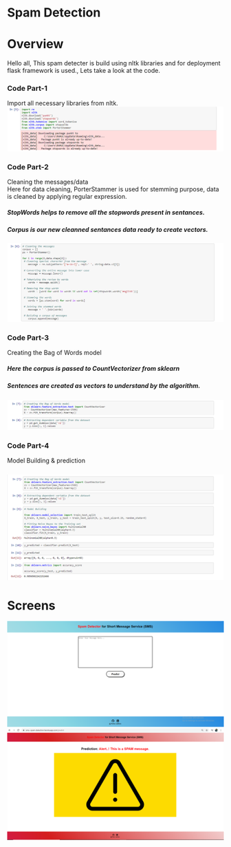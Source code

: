 # Spam Detection
# Overview
Hello all, This spam detecter is build using nltk libraries and for deployment flask framework is used., Lets take a look at the code.

<h3>Code Part-1</h3>
Import all necessary libraries from nltk.
<img src="Libraries1.png" alt="">

<h3>Code Part-2</h3>
Cleaning the messages/data</br>
Here for data cleaning, PorterStammer is used for stemming purpose, data is cleaned by applying regular expression.
<h5>StopWords helps to remove all the stopwords present in sentances.</h5>
<h5>Corpus is our new cleanned sentances data ready to create vectors.</h5>
<img src="Corpus.png" alt="">

<h3>Code Part-3</h3>
Creating the Bag of Words model
<h5>Here the corpus is passed to CountVectorizer from sklearn</h5>
<h5>Sentences are created as vectors to understand by the algorithm.</h5>
<img src="BagOfWords.png" alt="">

<h3>Code Part-4</h3>
Model Building & prediction
<h5></h5>
<img src="Model.png" alt="">

# Screens 
<img src="Screen1.png" alt="">
<img src="Screen2.png" alt="">
